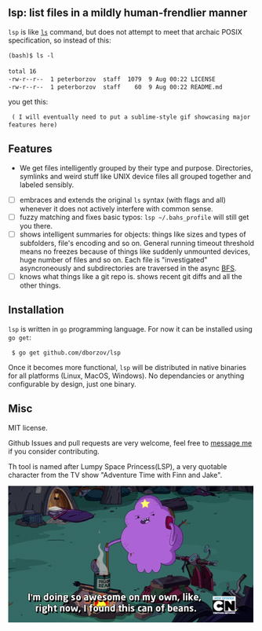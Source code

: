 ## lsp: list files in a mildly human-frendlier manner

`lsp` is like [`ls`](http://en.wikipedia.org/wiki/Ls) command,
but does not attempt to meet
that archaic POSIX specification, so instead of this:
```
(bash)$ ls -l

total 16
-rw-r--r--  1 peterborzov  staff  1079  9 Aug 00:22 LICENSE
-rw-r--r--  1 peterborzov  staff    60  9 Aug 00:22 README.md
```

you get this:

```
 ( I will eventually need to put a sublime-style gif showcasing major features here)
```

## Features
- We get files intelligently grouped by their type and purpose. Directories, symlinks and weird stuff like UNIX device files all grouped together and labeled sensibly.
- [ ] embraces and extends the original `ls` syntax (with flags and all)
whenever it does not actively interfere with common sense.
- [ ] fuzzy matching and fixes basic typos: `lsp ~/.bahs_profile` will still get you there.
- [ ] shows intelligent summaries for objects: things like sizes and types of subfolders, file's encoding and so on.
General running timeout threshold means no freezes because of things like suddenly unmounted devices, huge number of files and so on.
Each file is "investigated" asyncroneously and subdirectories are traversed in the async [BFS](http://en.wikipedia.org/wiki/Breadth-first_search).
- [ ] knows what things like a git repo is. shows recent git diffs and all the other things.

## Installation

`lsp` is written in `go` programming language.
For now it can be installed using `go get`:

```
 $ go get github.com/dborzov/lsp
```
Once it becomes more functional, `lsp` will be distributed in native binaries
for all platforms (Linux, MacOS, Windows). No dependancies or anything configurable by design, just one binary.

## Misc
MIT license.

Github Issues and pull requests are very welcome, feel free to [message me](tihoutrom@gmail.com) if you consider contributing.

Th tool is named after Lumpy Space Princess(LSP), a very quotable character from the TV show "Adventure Time with Finn and Jake".

![can't handle these lumps](beans.gif)

